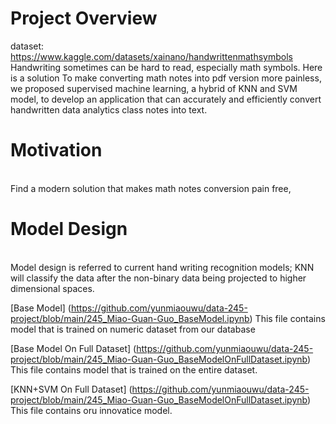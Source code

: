 # Project Overview
dataset: https://www.kaggle.com/datasets/xainano/handwrittenmathsymbols
  <br>
  Handwriting sometimes can be hard to read, especially math symbols. Here is a solution To make converting math notes into pdf version more painless, we proposed supervised machine learning, a hybrid of KNN and SVM model, to develop an application that can accurately and efficiently convert handwritten data analytics class notes into text.

# Motivation
  <br>
  Find a modern solution that makes math notes conversion pain free, 

# Model Design
  <br>
  Model design is referred to current hand writing recognition models; KNN will classify the data after the non-binary data being projected to higher dimensional spaces.
  
  
  [Base Model]
  (https://github.com/yunmiaouwu/data-245-project/blob/main/245_Miao-Guan-Guo_BaseModel.ipynb)
  This file contains model that is trained on numeric dataset from our database
  
  [Base Model On Full Dataset] 
  (https://github.com/yunmiaouwu/data-245-project/blob/main/245_Miao-Guan-Guo_BaseModelOnFullDataset.ipynb)
  This file contains model that is trained on the entire dataset.
  
  [KNN+SVM On Full Dataset] 
  (https://github.com/yunmiaouwu/data-245-project/blob/main/245_Miao-Guan-Guo_BaseModelOnFullDataset.ipynb)
  This file contains oru innovatice model.
  
